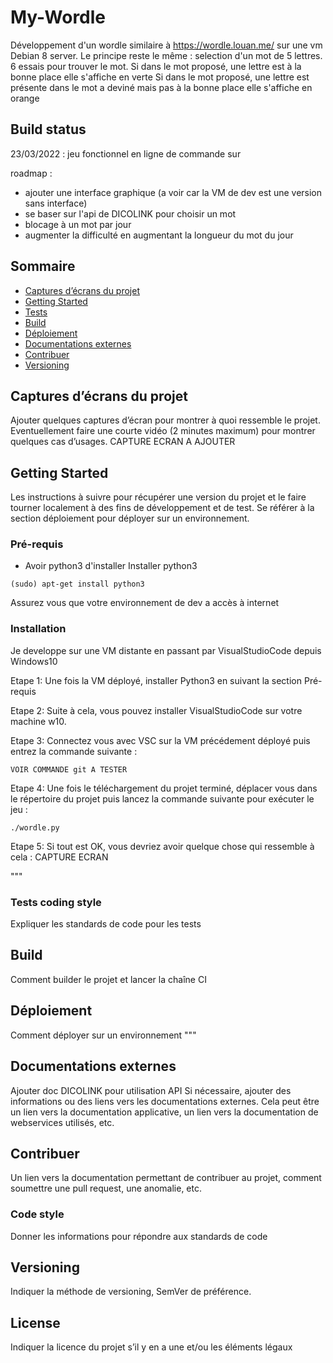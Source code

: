# My-Wordle

Développement d'un wordle similaire à https://wordle.louan.me/ sur une vm Debian 8 server.
Le principe reste le même : selection d'un mot de 5 lettres. 6 essais pour trouver le mot. 
Si dans le mot proposé, une lettre est à la bonne place elle s'affiche en verte
Si dans le mot proposé, une lettre est présente dans le mot a deviné mais pas à la bonne place elle s'affiche en orange

## Build status

23/03/2022 : jeu fonctionnel en ligne de commande sur

roadmap :
- ajouter une interface graphique (a voir car la VM de dev est une version sans interface)
- se baser sur l'api de DICOLINK pour choisir un mot
- blocage à un mot par jour
- augmenter la difficulté en augmentant la longueur du mot du jour

## Sommaire

* [Captures d’écrans du projet](#Captures-décrans-du-projet)
* [Getting Started](#Getting-Started)
* [Tests](#Tests)
* [Build](#Build)
* [Déploiement](#Déploiement)
* [Documentations externes](#Documentations-externes)
* [Contribuer](#Contribuer)
* [Versioning](#Versioning)

## Captures d’écrans du projet

Ajouter quelques captures d’écran pour montrer à quoi ressemble le projet. Eventuellement faire une courte vidéo (2 minutes maximum) pour montrer quelques cas d’usages.
CAPTURE ECRAN A AJOUTER

## Getting Started

Les instructions à suivre pour récupérer une version du projet et le faire tourner localement à des fins de développement et de test. Se référer à la section déploiement pour déployer sur un environnement. 

### Pré-requis
- Avoir python3 d'installer
 Installer python3
 ```
 (sudo) apt-get install python3
 ```
 
 Assurez vous que votre environnement de dev a accès à internet
 
### Installation

Je developpe sur une VM distante en passant par VisualStudioCode depuis Windows10

Etape 1:
Une fois la VM déployé, installer Python3 en suivant la section Pré-requis

Etape 2:
Suite à cela, vous pouvez installer VisualStudioCode sur votre machine w10.

Etape 3:
Connectez vous avec VSC sur la VM précédement déployé puis entrez la commande suivante :
```
VOIR COMMANDE git A TESTER
```

Etape 4:
Une fois le téléchargement du projet terminé, déplacer vous dans le répertoire du projet puis lancez la commande suivante pour exécuter le jeu :
```
./wordle.py
```

Etape 5:
Si tout est OK, vous devriez avoir quelque chose qui ressemble à cela :
CAPTURE ECRAN

"""
### Tests coding style

Expliquer les standards de code pour les tests

## Build

Comment builder le projet et lancer la chaîne CI

## Déploiement

Comment déployer sur un environnement
"""

## Documentations externes

Ajouter doc DICOLINK pour utilisation API
Si nécessaire, ajouter des informations ou des liens vers les documentations externes. Cela peut être un lien vers la documentation applicative, un lien vers la documentation de webservices utilisés, etc.

## Contribuer

Un lien vers la documentation permettant de contribuer au projet, comment soumettre une pull request, une anomalie, etc.

### Code style

Donner les informations pour répondre aux standards de code

## Versioning

Indiquer la méthode de versioning, SemVer de préférence. 

## License

Indiquer la licence du projet s’il y en a une et/ou les éléments légaux


